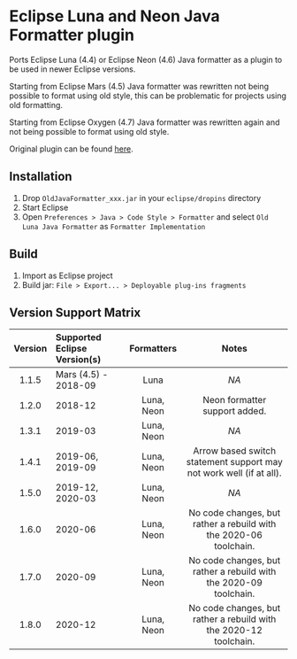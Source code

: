 # Eclipse Luna and Neon Java Formatter plugin

Ports Eclipse Luna (4.4) or Eclipse Neon (4.6) Java formatter as a plugin to be used in newer Eclipse versions.

Starting from Eclipse Mars (4.5) Java formatter was rewritten not being possible to format using old style, this can be problematic for projects using old formatting.

Starting from Eclipse Oxygen (4.7) Java formatter was rewritten again and not being possible to format using old style.

Original plugin can be found [here](http://eclipse-n-mati.blogspot.com.es/2015/06/eclipse-mars-how-to-switch-back-to.html).

## Installation
1. Drop `OldJavaFormatter_xxx.jar` in your `eclipse/dropins` directory
2. Start Eclipse
3. Open `Preferences > Java > Code Style > Formatter` and select `Old Luna Java Formatter` as `Formatter Implementation`

## Build
1. Import as Eclipse project
2. Build jar: `File > Export... > Deployable plug-ins fragments`

## Version Support Matrix

| Version | Supported Eclipse Version(s) | Formatters | Notes |
|:-------:|:-----------------------------|:----------:|:-----:|
| 1.1.5   | Mars (4.5) - 2018-09         | Luna       | *NA*  |
| 1.2.0   | 2018-12                      | Luna, Neon | Neon formatter support added.  |
| 1.3.1   | 2019-03                      | Luna, Neon | *NA*  |
| 1.4.1   | 2019-06, 2019-09             | Luna, Neon | Arrow based switch statement support may not work well (if at all). |
| 1.5.0   | 2019-12, 2020-03             | Luna, Neon | *NA*  |
| 1.6.0   | 2020-06                      | Luna, Neon | No code changes, but rather a rebuild with the 2020-06 toolchain. |
| 1.7.0   | 2020-09                      | Luna, Neon | No code changes, but rather a rebuild with the 2020-09 toolchain. |
| 1.8.0 | 2020-12 | Luna, Neon | No code changes, but rather a rebuild with the 2020-12 toolchain. |
